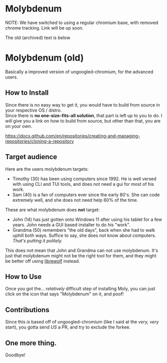 # Molybdenum

NOTE: We have switched to using a regular chromium base, with removed chrome tracking. Link will be up soon.

The old (archived) text is below

# Molybdenum (old)

Basically a improved version of ungoogled-chromium, for the advanced users.

## How to Install

Since there is no easy way to get it, you would have to build from source in your respective OS / distro.  
Since there is **no one-size-fits-all solution**, that part is left up to you to do. I *will* give you a link on how to build from source, but other than that, you are on your own.

https://docs.github.com/en/repositories/creating-and-managing-repositories/cloning-a-repository

## Target audience

Here are the users molybdenum targets:

- Timothy (30) has been using computers since 1992. He is well versed with using CLI and TUI tools, and does not need a gui for most of his work.
- Sam (40) is a fan of computers ever since the early 80's. She can code extremely well, and she does not need help 60% of the time.

These are what molybdenum does **not** target:

- John (14) has just gotten onto Windows 11 after using his tablet for a few years. John needs a GUI based installer to do his "work".
- Grandma (50) remembers "the old days", back when she had to walk uphill both ways. Suffice to say, she does not know about computers. *That's putting it politely.*

This does not mean that John and Grandma can not use molybdenum. It's just that molybdenum might not be the right tool for them, and they might be better off using [librewolf](https://librewolf.net) instead.

## How to Use

Once you got the... *relatively* difficult step of installing Moly, you can just click on the icon that says "Molybdenum" on it, and poof!

## Contributions

Since this *is* based off of ungoogled-chromium (like I said at the *very, very* start), you gotta send *US* a PR, and try to exclude the forkee.

## One more thing.

Goodbye!
